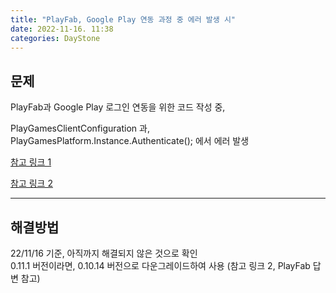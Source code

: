 ```yaml
---
title: "PlayFab, Google Play 연동 과정 중 에러 발생 시"
date: 2022-11-16. 11:38
categories: DayStone
---
```


## 문제

PlayFab과 Google Play 로그인 연동을 위한 코드 작성 중,

PlayGamesClientConfiguration 과,  
PlayGamesPlatform.Instance.Authenticate(); 에서 에러 발생

[참고 링크 1](https://github.com/playgameservices/play-games-plugin-for-unity/issues/3141)

[참고 링크 2](https://community.playfab.com/questions/61120/googleoauthnoidtokenincludedinresponse-when-loggin.html)

---

## 해결방법

22/11/16 기준, 아직까지 해결되지 않은 것으로 확인  
0.11.1 버전이라면, 0.10.14 버전으로 다운그레이드하여 사용 (참고 링크 2, PlayFab 답변 참고)  
